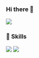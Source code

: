 ### Hi there 👋

<img src="https://img.shields.io/badge/nohwiin@gmail.com-EA4335?style=for-the-badge&logo=gmail&logoColor=white"/>

### 💪 Skills

<img src="https://img.shields.io/badge/unity-000000?style=for-the-badge&logo=unity&logoColor=white"/>
<img src="https://img.shields.io/badge/c%23-239120?style=for-the-badge&logo=c-sharp&logoColor=white"/>
